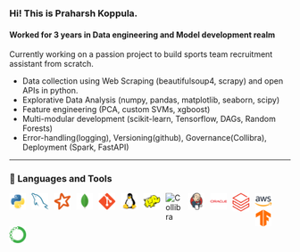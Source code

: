 ### Hi! This is Praharsh Koppula.
#### Worked for 3 years in Data engineering and Model development realm

Currently working on a passion project to build sports team recruitment assistant from scratch.
- Data collection using Web Scraping (beautifulsoup4, scrapy) and open APIs in python.
- Explorative Data Analysis (numpy, pandas, matplotlib, seaborn, scipy)
- Feature engineering (PCA, custom SVMs, xgboost)
- Multi-modular development (scikit-learn, Tensorflow, DAGs, Random Forests)
- Error-handling(logging), Versioning(github), Governance(Collibra), Deployment (Spark, FastAPI)



---
### 🧰 Languages and Tools
<img align="left" alt="Python" width="30px" style="padding-right:10px;" src="https://raw.githubusercontent.com/devicons/devicon/v2.16.0/icons/python/python-original.svg"/>
<img align="left" alt="SQL" width="30px" style="padding-right:10px;" src="https://raw.githubusercontent.com/devicons/devicon/v2.16.0/icons/mysql/mysql-original.svg"/>
<img align="left" alt="Spark" width="30px" style="padding-right:10px;" src="https://raw.githubusercontent.com/devicons/devicon/v2.16.0/icons/apachespark/apachespark-original.svg"/>
<img align="left" alt="MongoDB" width="30px" style="padding-right:10px;" src="https://raw.githubusercontent.com/devicons/devicon/v2.16.0/icons/mongodb/mongodb-original.svg"/>
<img align="left" alt="Git" width="30px" style="padding-right:10px;" src="https://raw.githubusercontent.com/devicons/devicon/v2.16.0/icons/git/git-original.svg" />
<img align="left" alt="Linux" width="30px" style="padding-right:10px;" src="https://raw.githubusercontent.com/devicons/devicon/v2.16.0/icons/linux/linux-original.svg" />
<img align="left" alt="Hadoop" width="30px" style="padding-right:10px;" src="https://raw.githubusercontent.com/devicons/devicon/v2.16.0/icons/hadoop/hadoop-original.svg" />
<img align="left" alt="Collibra" width="30px" style="padding-right:10px;" src="https://raw.githubusercontent.com/devicons/devicon/v2.16.0/icons/collibra/collibra-original.svg" />
<img align="left" alt="Jenkins" width="30px" style="padding-right:10px;" src="https://raw.githubusercontent.com/devicons/devicon/v2.16.0/icons/jenkins/jenkins-original.svg" />
<img align="left" alt="Oracle" width="30px" style="padding-right:10px;" src="https://raw.githubusercontent.com/devicons/devicon/v2.16.0/icons/oracle/oracle-original.svg" />
<img align="left" alt="Databricks" width="30px" style="padding-right:10px;" src="https://raw.githubusercontent.com/devicons/devicon/v2.16.0/icons/databricks/databricks-original.svg" />
<img align="left" alt="AWS" width="30px" style="padding-right:10px;" src="https://raw.githubusercontent.com/devicons/devicon/v2.16.0/icons/amazonwebservices/amazonwebservices-original-wordmark.svg" />
<img align="left" alt="Tensorflow" width="30px" style="padding-right:10px;" src="https://raw.githubusercontent.com/devicons/devicon/v2.16.0/icons/tensorflow/tensorflow-original.svg" />
<img align="left" alt="Anaconda" width="30px" style="padding-right:10px;" src="https://raw.githubusercontent.com/devicons/devicon/v2.16.0/icons/anaconda/anaconda-original.svg" />
<br />
